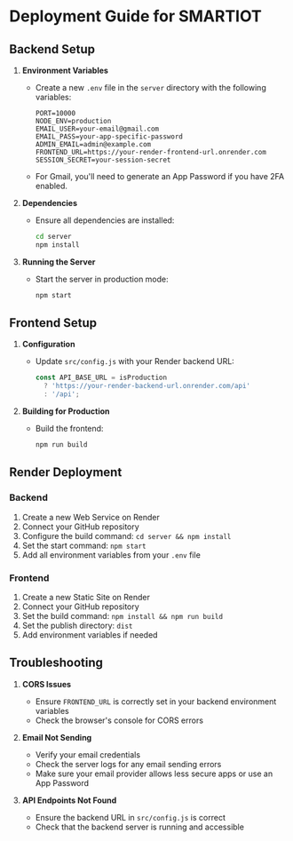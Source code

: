 # Deployment Guide for SMARTIOT

## Backend Setup

1. **Environment Variables**
   - Create a new `.env` file in the `server` directory with the following variables:
     ```
     PORT=10000
     NODE_ENV=production
     EMAIL_USER=your-email@gmail.com
     EMAIL_PASS=your-app-specific-password
     ADMIN_EMAIL=admin@example.com
     FRONTEND_URL=https://your-render-frontend-url.onrender.com
     SESSION_SECRET=your-session-secret
     ```
   - For Gmail, you'll need to generate an App Password if you have 2FA enabled.

2. **Dependencies**
   - Ensure all dependencies are installed:
     ```bash
     cd server
     npm install
     ```

3. **Running the Server**
   - Start the server in production mode:
     ```bash
     npm start
     ```

## Frontend Setup

1. **Configuration**
   - Update `src/config.js` with your Render backend URL:
     ```javascript
     const API_BASE_URL = isProduction 
       ? 'https://your-render-backend-url.onrender.com/api'
       : '/api';
     ```

2. **Building for Production**
   - Build the frontend:
     ```bash
     npm run build
     ```

## Render Deployment

### Backend
1. Create a new Web Service on Render
2. Connect your GitHub repository
3. Configure the build command: `cd server && npm install`
4. Set the start command: `npm start`
5. Add all environment variables from your `.env` file

### Frontend
1. Create a new Static Site on Render
2. Connect your GitHub repository
3. Set the build command: `npm install && npm run build`
4. Set the publish directory: `dist`
5. Add environment variables if needed

## Troubleshooting

1. **CORS Issues**
   - Ensure `FRONTEND_URL` is correctly set in your backend environment variables
   - Check the browser's console for CORS errors

2. **Email Not Sending**
   - Verify your email credentials
   - Check the server logs for any email sending errors
   - Make sure your email provider allows less secure apps or use an App Password

3. **API Endpoints Not Found**
   - Ensure the backend URL in `src/config.js` is correct
   - Check that the backend server is running and accessible
